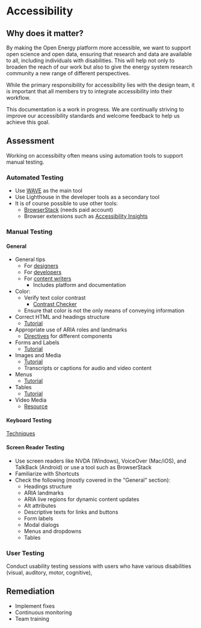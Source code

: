 # Accessibility

## Why does it matter?

By making the Open Energy platform more accessible, we want to support open science and open data, ensuring that research and data are available to all, including individuals with disabilities. This will help not only to broaden the reach of our work but also to give the energy system research community a new range of different perspectives.

While the primary responsibility for accessibility lies with the design team, it is important that all members try to integrate accessibility into their workflow.

This documentation is a work in progress. We are continually striving to improve our accessibility standards and welcome feedback to help us achieve this goal.

## Assessment

Working on accessibilty often means using automation tools to support manual testing.

### Automated Testing

- Use [WAVE](https://wave.webaim.org/) as the main tool
- Use Lighthouse in the developer tools as a secondary tool
- It is of course possible to use other tools:
    - [BrowserStack](https://www.browserstack.com/accessibility-testing) (needs paid account)
    - Browser extensions such as [Accessibility Insights](https://accessibilityinsights.io/docs/web/getstarted/assessment/)

### Manual Testing

#### General

- General tips
    - For [designers](https://www.w3.org/WAI/tips/designing/)
    - For [developers](https://www.w3.org/WAI/tips/developing/)
    - For [content writers](https://www.w3.org/WAI/tips/writing/)
        - Includes platform and documentation
- Color:
    - Verify text color contrast
        - [Contrast Checker](https://webaim.org/resources/contrastchecker/)
    - Ensure that color is not the only means of conveying information
- Correct HTML and headings structure
    - [Tutorial](https://www.w3.org/WAI/tutorials/page-structure/)
- Appropriate use of ARIA roles and landmarks
    - [Directives](https://www.w3.org/WAI/ARIA/apg/patterns/) for different components
- Forms and Labels
    - [Tutorial](https://www.w3.org/WAI/tutorials/forms/)
- Images and Media
    - [Tutorial](https://www.w3.org/WAI/tutorials/images/)
    - Transcripts or captions for audio and video content
- Menus
    - [Tutorial](https://www.w3.org/WAI/tutorials/menus/)
- Tables
    - [Tutorial](https://www.w3.org/WAI/tutorials/tables/)
- Video Media
    - [Resource](https://www.w3.org/WAI/media/av/)

#### Keyboard Testing

[Techniques](https://webaim.org/techniques/keyboard/)

#### Screen Reader Testing

- Use screen readers like NVDA (Windows), VoiceOver (Mac/iOS), and TalkBack (Android) or use a tool such as BrowserStack
- Familiarize with Shortcuts
- Check the following (mostly covered in the "General" section):
    - Headings structure
    - ARIA landmarks
    - ARIA live regions for dynamic content updates
    - Alt attributes
    - Descriptive texts for links and buttons
    - Form labels
    - Modal dialogs
    - Menus and dropdowns
    - Tables

### User Testing

Conduct usability testing sessions with users who have various disabilities (visual, auditory, motor, cognitive)‚

## Remediation

- Implement fixes
- Continuous monitoring
- Team training